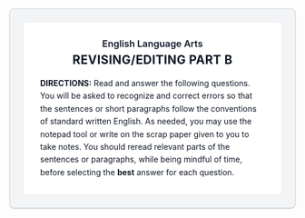 <div style="border:1px solid #d1d5db;background:#f3f4f6;padding:22px;border-radius:8px;box-shadow:0 1px 2px rgba(0,0,0,.06),0 1px 3px rgba(0,0,0,.1);">
  <div style="border:1px solid #e5e7eb;background:#ffffff;padding:28px 30px;border-radius:8px;">
    <h3 style="text-align:center;margin:0 0 6px 0;font-weight:600;color:#111827;">
      English Language Arts
    </h3>
    <h2 style="text-align:center;margin:0 0 18px 0;font-weight:700;letter-spacing:.02em;color:#111827;">
      REVISING/EDITING PART B
    </h2>
    <p style="margin:0;line-height:1.6;color:#111827;">
      <strong>DIRECTIONS:</strong> Read and answer the following questions. You will be asked to recognize and
      correct errors so that the sentences or short paragraphs follow the conventions of standard written English.
      As needed, you may use the notepad tool or write on the scrap paper given to you to take notes. You should
      reread relevant parts of the sentences or paragraphs, while being mindful of time, before selecting the
      <strong>best</strong> answer for each question.
    </p>
  </div>
</div>
